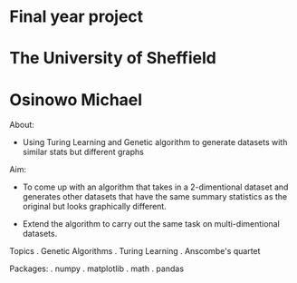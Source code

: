 # Final year project
# The University of Sheffield
# Osinowo Michael
About:
- Using Turing Learning and Genetic algorithm to generate datasets with similar stats but different graphs

Aim:
- To come up with an algorithm that takes in a 2-dimentional dataset and generates other
  datasets that have the same summary statistics as the original but looks graphically different.
  
- Extend the algorithm to carry out the same task on multi-dimentional datasets.

Topics
. Genetic Algorithms
. Turing Learning
. Anscombe's quartet

Packages:
. numpy
. matplotlib
. math
. pandas

